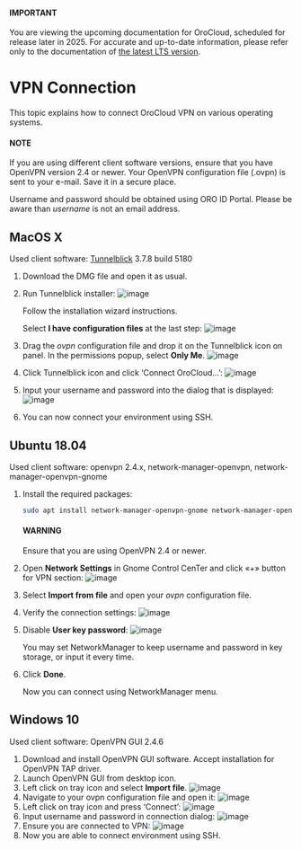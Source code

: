 <!-- meta: description = A detailed manual on the OroCloud VPN connection configuration on various operating systems for the OroCloud administrators -->

<a id="cloud-connect-vpn"></a>

#### IMPORTANT
You are viewing the upcoming documentation for OroCloud, scheduled for release later in 2025. For accurate and up-to-date information, please refer only to the documentation of <a href="https://doc.oroinc.com/cloud/" target="_blank">the latest LTS version</a>.

# VPN Connection

This topic explains how to connect OroCloud VPN on various operating systems.

#### NOTE
If you are using different client software versions, ensure that you have OpenVPN version 2.4 or newer. Your OpenVPN configuration file (.ovpn) is sent to your e-mail. Save it in a secure place.

Username and password should be obtained using ORO ID Portal. Please be aware than *username* is not an email address.

## MacOS X

Used client software: <a href="https://tunnelblick.net/downloads.html" target="_blank">Tunnelblick</a> 3.7.8 build 5180

1. Download the DMG file and open it as usual.
2. Run Tunnelblick installer:
   ![image](cloud/img/cloud/mac_tunnelbrick_dwn.jpg)

   Follow the installation wizard instructions.

   Select **I have configuration files** at the last step:
   ![image](cloud/img/cloud/mac_tunnelbrick_wizard.jpg)
3. Drag the *ovpn* configuration file and drop it on the Tunnelblick icon on panel. In the permissions popup, select **Only Me**.
   ![image](cloud/img/cloud/mac_tunnelbrick_install.jpg)
4. Click Tunnelblick icon and click ‘Connect OroCloud…’:
   ![image](cloud/img/cloud/connect_orocloud.jpg)
5. Input your username and password into the dialog that is displayed:
   ![image](cloud/img/cloud/mac_tunnelbrick_credentials.jpg)
6. You can now connect your environment using SSH.

## Ubuntu 18.04

Used client software: openvpn 2.4.x, network-manager-openvpn, network-manager-openvpn-gnome

1. Install the required packages:
   ```bash
   sudo apt install network-manager-openvpn-gnome network-manager-openvpn openvpn
   ```

   #### WARNING
   Ensure that you are using OpenVPN 2.4 or newer.
2. Open **Network Settings** in Gnome Control CenTer and click «+» button for VPN section:
   ![image](cloud/img/cloud/ubuntu_gnome.png)
3. Select **Import from file** and open your *ovpn* configuration file.
4. Verify the connection settings:
   ![image](cloud/img/cloud/connection_settings.png)
5. Disable **User key password**:
   ![image](cloud/img/cloud/disalble_user_key_password.png)

   You may set NetworkManager to keep username and password in key storage, or input it every time.
6. Click **Done**.

   Now you can connect using NetworkManager menu.

## Windows 10

Used client software: OpenVPN GUI 2.4.6

1. Download and install OpenVPN GUI software. Accept installation for OpenVPN TAP driver.
2. Launch OpenVPN GUI from desktop icon.
3. Left click on tray icon and select **Import file**.
   ![image](cloud/img/cloud/import_file.png)
4. Navigate to your ovpn configuration file and open it:
   ![image](cloud/img/cloud/open_vpn_file.png)
5. Left click on tray icon and press ‘Connect’:
   ![image](cloud/img/cloud/connect_vpn.png)
6. Input username and password in connection dialog:
   ![image](cloud/img/cloud/vpn_connection_dialog.png)
7. Ensure you are connected to VPN:
   ![image](cloud/img/cloud/vpn_connected.png)
8. Now you are able to connect environment using SSH.
